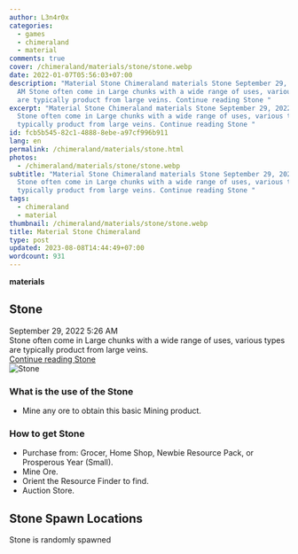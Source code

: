 ```yaml
---
author: L3n4r0x
categories:
  - games
  - chimeraland
  - material
comments: true
cover: /chimeraland/materials/stone/stone.webp
date: 2022-01-07T05:56:03+07:00
description: "Material Stone Chimeraland materials Stone September 29, 2022 5:26
  AM Stone often come in Large chunks with a wide range of uses, various types
  are typically product from large veins. Continue reading Stone "
excerpt: "Material Stone Chimeraland materials Stone September 29, 2022 5:26 AM
  Stone often come in Large chunks with a wide range of uses, various types are
  typically product from large veins. Continue reading Stone "
id: fcb5b545-82c1-4888-8ebe-a97cf996b911
lang: en
permalink: /chimeraland/materials/stone.html
photos:
  - /chimeraland/materials/stone/stone.webp
subtitle: "Material Stone Chimeraland materials Stone September 29, 2022 5:26 AM
  Stone often come in Large chunks with a wide range of uses, various types are
  typically product from large veins. Continue reading Stone "
tags:
  - chimeraland
  - material
thumbnail: /chimeraland/materials/stone/stone.webp
title: Material Stone Chimeraland
type: post
updated: 2023-08-08T14:44:49+07:00
wordcount: 931
---
```


<link
  rel="stylesheet"
  href="https://rawcdn.githack.com/dimaslanjaka/Web-Manajemen/870a349/css/bootstrap-5-3-0-alpha3-wrapper.css"
/>
<section id="bootstrap-wrapper">
  <div data-bs-theme="dark">
    <div
      class="row g-0 border rounded overflow-hidden flex-md-row mb-4 shadow-sm position-relative bg-dark text-light"
    >
      <div class="col p-4 d-flex flex-column position-static">
        <strong class="d-inline-block mb-2 text-success">materials</strong>
        <h2 class="mb-0">Stone</h2>
        <div class="mb-1 text-muted">September 29, 2022 5:26 AM</div>
        <div class="mb-2 border p-1">
          Stone often come in Large chunks with a wide range of uses, various
          types are typically product from large veins.
        </div>
        <a
          href="/chimeraland/materials/stone.html"
          class="stretched-link d-none text-primary"
          >Continue reading Stone</a
        >
      </div>
      <div class="col-auto d-none d-md-block d-lg-block">
        <img
          src="https://www.webmanajemen.com/chimeraland/materials/stone/stone.webp"
          alt="Stone"
        />
      </div>
    </div>
    <div class="row">
      <div class="col-lg-6 col-12 mb-2">
        <div class="card">
          <div class="card-body">
            <h3 class="card-title">What is the use of the Stone</h3>
            <div class="card-text">
              <ul>
                <li>Mine any ore to obtain this basic Mining product.</li>
              </ul>
            </div>
          </div>
        </div>
      </div>
      <div class="col-lg-6 col-12 mb-2">
        <div class="card">
          <div class="card-body">
            <h3 class="card-title">How to get Stone</h3>
            <div class="card-text">
              <ul>
                <li>
                  Purchase from: Grocer, Home Shop, Newbie Resource Pack, or
                  Prosperous Year (Small).
                </li>
                <li>Mine Ore.</li>
                <li>Orient the Resource Finder to find.</li>
                <li>Auction Store.</li>
              </ul>
            </div>
          </div>
        </div>
      </div>
      <div class="col-12 mb-2">
        <h2>Stone Spawn Locations</h2>
        <p>Stone is randomly spawned</p>
      </div>
    </div>
  </div>
</section>